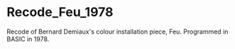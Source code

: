 Recode_Feu_1978
===============

Recode of Bernard Demiaux's colour installation piece, Feu. Programmed in BASIC in 1978.